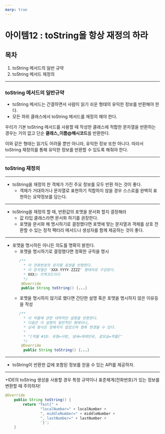 ```yaml
---
marp: true
---
```


# 아이템12 : toString을 항상 재정의 하라

## 목차

1. toString 메서드의 잃반 규약
2. toString 메서드 재정의

---

### toString 메서드의 일반규약

- toString 메서드는 간결하면서 사람이 읽기 쉬운 형태의 유익한 정보를 반환해야 한다.
- 모든 하위 클래스에서 toString 메서드를 재정의 해야 한다.

우리가 기본 toString 메서드를 사용할 때 작성한 클래스에 적합한 문자열을 반환하는 경우는 거의 없고 단순 **클래스\_이름@해시코드**를 반환한다.

이와 같은 형태는 읽기도 어려울 뿐만 아니라, 유익한 정보 또한 아니다. 따라서 toString 재정의를 통해 유익한 정보를 반환할 수 있도록 해줘야 한다.

---

### toString 재정의

---

- toString을 재정의 한 객체가 가진 주요 정보를 모두 반환 하는 것이 좋다.
  - 객체가 거대하거나 문자열로 표현하기 적합하지 않을 경우 스스로를 완벽히 표현하는 요약정보를 담는다.

---

- toString을 재정의 할 때, 반환값의 포맷을 문서화 할지 결정해라
  - 값 타입 클래스라면 문서화 하기를 권장한다.
  - 포맷을 문서화 해 명시하기로 결정했다면 포맷에 맞는 문자열과 객체를 상호 전환할 수 있는 정적 팩터리 메서드나 생성자를 함께 제공하는 것이 좋다.

---

- 포맷을 명시하든 아니든 의도를 명확히 밝힌다.
  - 포맷을 명시하기로 결정했다면 정확한 규칙을 명시
  ```java
  	 /**
       * 이 전화번호의 문자열 표현을 반환한다.
       * 이 문자열은 "XXX-YYYY-ZZZZ" 형태의로 구성된다.
       * XXX는 지역코드이다
       */
      @Override
      public String toString() {...}
  ```
  - 포맷을 명시하지 않기로 했다면 간단한 설명 혹은 포맷을 명시하지 않은 이유등을 작성
  ```java
  	 /**
       * 이 약물에 관한 대략적인 설명을 반환한다.
       * 다음은 이 설명의 일반적인 형태이나,
       * 상세 형식은 정해지지 않았으며 향후 변경될 수 있다.
       *
       * "[약물 #10: 유형=사랑, 냄세=테레빈유, 겉모습=먹물]"
       */
      @Override
       public String toString() {...}
  ```

---

- toString이 반환한 값에 포함된 정보를 얻을 수 있는 API를 제공하자.

---

+IDE의 toString 생성을 사용할 경우 특정 규약이나 표준체계(전화번호)가 있는 정보를 변환할 때 주의하자!

```java
@Override
    public String toString() {
        return "Test{" +
                "localNumber=" + localNumber +
                ", middleNumber=" + middleNumber +
                ", lastNumber=" + lastNumber +
                '}';
    }
```
